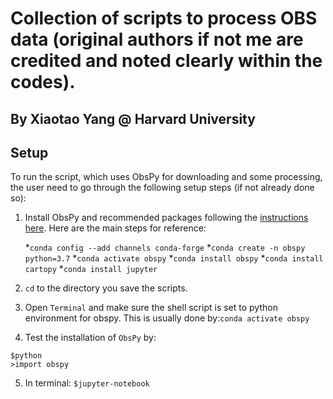 # Collection of scripts to process OBS data (original authors if not me are credited and noted clearly within the codes).
## By Xiaotao Yang @ Harvard University

## Setup
To run the script, which uses ObsPy for downloading and some processing, the user need to go through the following setup steps (if not already done so):

1. Install ObsPy and recommended packages following the [instructions here](https://github.com/obspy/obspy/wiki/Installation-via-Anaconda). Here are the main steps for reference:

    *`conda config --add channels conda-forge`
    *`conda create -n obspy python=3.7`
    *`conda activate obspy`
    *`conda install obspy`
    *`conda install cartopy`
    *`conda install jupyter`
2. `cd` to the directory you save the scripts.
3. Open `Terminal` and make sure the shell script is set to python environment for obspy. This is usually done by:`conda activate obspy`
4. Test the installation of `ObsPy` by:
```
$python
>import obspy
```
5. In terminal: `$jupyter-notebook`

